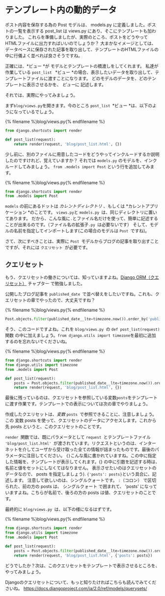 # テンプレート内の動的データ

ポスト内容を保存する為の Post モデルは、 models.py に定義しました。ポストの一覧を表示する post_list は views.py にあり、そこにテンプレートも加わりました。 これらを準備しましたが、実際のところ、ポストをどうやってHTMLファイルに出力すればいいのでしょうか？ 大まかなイメージとしては、データベースに保存された記事を取り出して、テンプレートのHTMLファイルの中に行儀よく並べれば良さそうですね。

正確には、*ビュー *が モデルとテンプレートの橋渡しをしてくれます。 私達が作業している `post_list ` *ビュー *の場合、表示したいデータを取り出して、テンプレートファイルに渡すことになります。 どのモデルのデータを、どのテンプレートに表示させるかを、 *ビュー*に 記述します。

それでは、実際にやってみましょう。

まず` blog/views.py `を開きます。今のところ `post_list `*ビュー *は、以下のようになっているでしょう。

{% filename %}blog/views.py{% endfilename %}

```python
from django.shortcuts import render

def post_list(request):
    return render(request, 'blog/post_list.html', {})
```

少し前に、別のファイルに用意したコードをどうやってインクルードするか説明したのですけれど、覚えていますか？ それでは `models.py` のモデルを、インクルードしてみましょう。 `from .models import Post` という行を追加してみます。

{% filename %}blog/views.py{% endfilename %}

```python
from django.shortcuts import render
from .models import Post
```

`models` の前にあるドットは *カレントディレクトリ* 、もしくは *カレントアプリケーション *のことです。 ` views.py `と `models.py `は、同じディレクトリに置いてあります。 だから、こんな風に`.`とファイル名だけを使って、簡単に記述することが出来るのです。（ファイル名の拡張子`.py `は必要ないです） そして、モデルの名前を指定してインポートします(この場合のモデルは `Post `ですね)。

さて、次にすべきことは、実際に `Post `モデルからブログの記事を取り出すことですが、それには `クエリセット `が必要です。

## クエリセット

もう、クエリセットの働きについては、知っていますよね。[Django ORM（クエリセット）](../django_orm/README.md) チャプター で勉強しました。

公開したブログ記事を `published_date `で並べ替えをしたいですね。これも、クエリセットの章でやったので、大丈夫ですね？

{% filename %}blog/views.py{% endfilename %}

```python
Post.objects.filter(published_date__lte=timezone.now()).order_by('published_date')
```

そう、このコードですよね。これを `blog/views.py `の `def post_list(request)`関数 の中に加えましょう。`from django.utils import timezone`を最初に追加するのを忘れないでくださいね。

{% filename %}blog/views.py{% endfilename %}

```python
from django.shortcuts import render
from django.utils import timezone
from .models import Post

def post_list(request):
    posts = Post.objects.filter(published_date__lte=timezone.now()).order_by('published_date')
    return render(request, 'blog/post_list.html', {})
```

最後に残っているのは、クエリセットを参照している変数` posts `をテンプレートに渡す作業です。テンプレートでの表示については次の章でやりましょう。

作成したクエリセットは、*変数* `posts `で参照できることに、注意しましょう。この 変数 posts を使って、クエリセットのデータにアクセスします。これから先 posts というと、このクエリセットのことです。

`render `関数では、既にパラメータとして `request `とテンプレートファイル `'blog/post_list.html' `が渡されています。リクエストというのは、インターネットを介してユーザから受け取った全ての情報が詰まったものです。最後のパラメータに注目してください。 ` {} `こんな風に書かれていますね。この中に指定した情報を、テンプレートが表示してくれます。{} の中に引数を記述する時は、名前と値をセットにしなくてはなりません。 表示させたいのはクエリセットのデータなので、 posts を指定しましょう). `{'posts': posts}`という具合に、記述します。 注意して欲しいのは、シングルクォートです。 `:`（コロン） で区切られた、前の方の posts は、 シングルクォート で囲まれて、 'posts' になっていますよね。こちらが名前で、後ろの方の posts は値、クエリセットのことです。

最終的に `blog/views.py `は、以下の様になるはずです。

{% filename %}blog/views.py{% endfilename %}

```python
from django.shortcuts import render
from django.utils import timezone
from .models import Post

def post_list(request):
    posts = Post.objects.filter(published_date__lte=timezone.now()).order_by('published_date')
    return render(request, 'blog/post_list.html', {'posts': posts})
```

どうでしたか？次は、このクエリセットをテンプレートで表示させるところを、やってみましょう。

Djangoのクエリセットについて、もっと知りたければこちらも読んでみてくださいね。 https://docs.djangoproject.com/ja/2.0/ref/models/querysets/